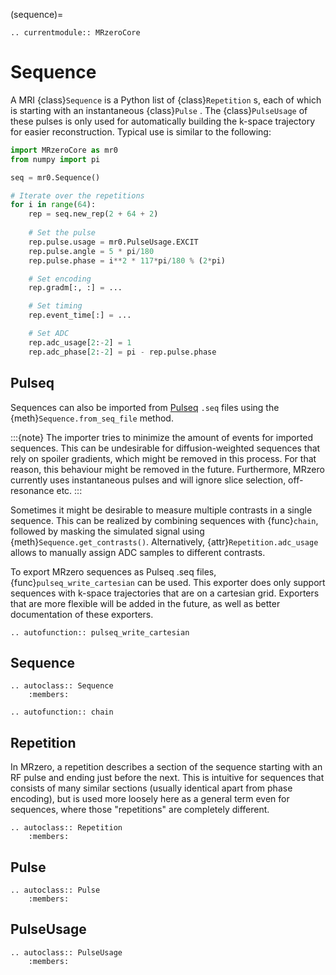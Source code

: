 (sequence)=
```{eval-rst}
.. currentmodule:: MRzeroCore
```

# Sequence

A MRI {class}`Sequence` is a Python list of {class}`Repetition` s, each of which is starting with an instantaneous {class}`Pulse` .
The {class}`PulseUsage` of these pulses is only used for automatically building the k-space trajectory for easier reconstruction.
Typical use is similar to the following:

```python
import MRzeroCore as mr0
from numpy import pi

seq = mr0.Sequence()

# Iterate over the repetitions
for i in range(64):
    rep = seq.new_rep(2 + 64 + 2)
    
    # Set the pulse
    rep.pulse.usage = mr0.PulseUsage.EXCIT
    rep.pulse.angle = 5 * pi/180
    rep.pulse.phase = i**2 * 117*pi/180 % (2*pi)

    # Set encoding
    rep.gradm[:, :] = ...

    # Set timing
    rep.event_time[:] = ...

    # Set ADC
    rep.adc_usage[2:-2] = 1
    rep.adc_phase[2:-2] = pi - rep.pulse.phase
```

## Pulseq

Sequences can also be imported from [Pulseq](https://pulseq.github.io/) `.seq` files using the {meth}`Sequence.from_seq_file` method.

:::{note}
The importer tries to minimize the amount of events for imported sequences. This can be undesirable for diffusion-weighted sequences that rely on spoiler gradients, which might be removed in this process. For that reason, this behaviour might be removed in the future. Furthermore, MRzero currently uses instantaneous pulses and will ignore slice selection, off-resonance etc.
:::

Sometimes it might be desirable to measure multiple contrasts in a single sequence. This can be realized by combining sequences with {func}`chain`, followed by masking the simulated signal using {meth}`Sequence.get_contrasts()`. Alternatively, {attr}`Repetition.adc_usage` allows to manually assign ADC samples to different contrasts.

To export MRzero sequences as Pulseq .seq files, {func}`pulseq_write_cartesian` can be used. This exporter does only support sequences with k-space trajectories that are on a cartesian grid. Exporters that are more flexible will be added in the future, as well as better documentation of these exporters.

```{eval-rst}
.. autofunction:: pulseq_write_cartesian
```


## Sequence

```{eval-rst}
.. autoclass:: Sequence
    :members:

.. autofunction:: chain
```


## Repetition

In MRzero, a repetition describes a section of the sequence starting with an RF pulse and ending just before the next. This is intuitive for sequences that consists of many similar sections (usually identical apart from phase encoding), but is used more loosely here as a general term even for sequences, where those "repetitions" are completely different.

```{eval-rst}
.. autoclass:: Repetition
    :members:
```


## Pulse

```{eval-rst}
.. autoclass:: Pulse
    :members:
```


## PulseUsage

```{eval-rst}
.. autoclass:: PulseUsage
    :members:
```
